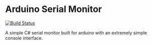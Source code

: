 # Arduino Serial Monitor 
[![Build Status](https://travis-ci.org/phonicmouse/ArduinoSerialMonitor.svg?branch=master)](https://travis-ci.org/phonicmouse/ArduinoSerialMonitor)

A simple C# serial monitor built for arduino with an extremely simple console interface.
